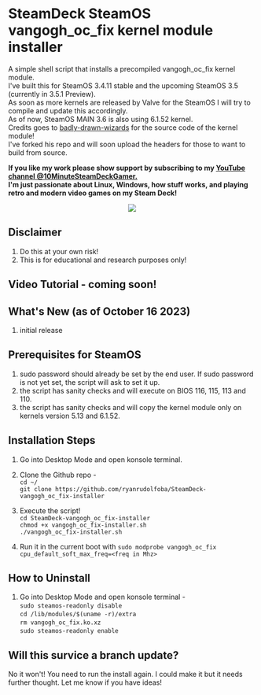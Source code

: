 # SteamDeck SteamOS vangogh_oc_fix kernel module installer

A simple shell script that installs a precompiled vangogh_oc_fix kernel module. \
I've built this for SteamOS 3.4.11 stable and the upcoming SteamOS 3.5 (currently in 3.5.1 Preview). \
As soon as more kernels are released by Valve for the SteamOS I will try to compile and update this accordingly. \
As of now, SteamOS MAIN 3.6 is also using 6.1.52 kernel. \
Credits goes to [badly-drawn-wizards](https://github.com/badly-drawn-wizards/vangogh_oc_fix) for the source code of the kernel module! \
I've forked his repo and will soon upload the headers for those to want to build from source.

<b> If you like my work please show support by subscribing to my [YouTube channel @10MinuteSteamDeckGamer.](https://www.youtube.com/@10MinuteSteamDeckGamer/) </b> <br>
<b> I'm just passionate about Linux, Windows, how stuff works, and playing retro and modern video games on my Steam Deck! </b>
<p align="center">
<a href="https://www.youtube.com/@10MinuteSteamDeckGamer/"> <img src="https://github.com/ryanrudolfoba/SteamDeck-Logo-Changer/blob/main/10minute.png"/> </a>
</p>

## Disclaimer
1. Do this at your own risk!
2. This is for educational and research purposes only!

## Video Tutorial - coming soon!

## What's New (as of October 16 2023)
1. initial release

## Prerequisites for SteamOS
1. sudo password should already be set by the end user. If sudo password is not yet set, the script will ask to set it up.
2. the script has sanity checks and will execute on BIOS 116, 115, 113 and 110.
3. the script has sanity checks and will copy the kernel module only on kernels version 5.13 and 6.1.52.

## Installation Steps
1. Go into Desktop Mode and open konsole terminal.
2. Clone the Github repo - \
   `cd ~/` \
   `git clone https://github.com/ryanrudolfoba/SteamDeck-vangogh_oc_fix-installer`

3. Execute the script! \
   `cd SteamDeck-vangogh_oc_fix-installer` \
   `chmod +x vangogh_oc_fix-installer.sh` \
   `./vangogh_oc_fix-installer.sh`

4. Run it in the current boot with `sudo modprobe vangogh_oc_fix cpu_default_soft_max_freq=<freq in Mhz>`

## How to Uninstall
1. Go into Desktop Mode and open konsole terminal - \
   `sudo steamos-readonly disable` \
   `cd /lib/modules/$(uname -r)/extra` \
   `rm vangogh_oc_fix.ko.xz` \
   `sudo steamos-readonly enable`

## Will this survice a branch update?
No it won't! You need to run the install again. I could make it but it needs further thought. Let me know if you have ideas!
